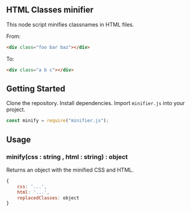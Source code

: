 ## HTML Classes minifier

This node script minifies classnames in HTML files.

From:

```html
<div class="foo bar baz"></div>
```

To:

```html
<div class="a b c"></div>
```

## Getting Started

Clone the repository. Install dependencies. Import `minifier.js` into your project.

```js
const minify = require("minifier.js");
```

## Usage

### minify(css : string , html : string) : object

Returns an object with the minified CSS and HTML.

```js
{
    css: '...',
    html: '...',
    replacedClasses: object
}
```

